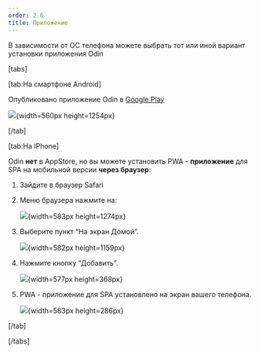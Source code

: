 ```yaml
---
order: 2.6
title: Приложение
---
```


В зависимости от ОС телефона можете выбрать тот или иной вариант установки приложения Odin

[tabs]

[tab:На смартфоне Android]

Опубликовано приложение Odin в [Google Play](https://play.google.com/store/apps/details?id=study.odin.www.twa)

![](./prilozhenie-odin.jpeg){width=560px height=1254px}

[/tab]

[tab:На IPhone]

Odin **нет** в AppStore, но вы можете установить PWA - **приложение** для SPA на мобильной версии **через браузер**:

1. Зайдите в браузер Safari

2. Меню браузера нажмите на:

   ![](./prilozhenie-odin-2.jpeg){width=583px height=1274px}

3. Выберите пункт “На экран Домой”.

   ![](./prilozhenie-odin-3.jpeg){width=582px height=1159px}

4. Нажмите кнопку “Добавить”.

   ![](./prilozhenie-odin-4.jpeg){width=577px height=368px}

5. PWA - приложение для SPA установлено на экран вашего телефона.

   ![](./prilozhenie-odin-5.jpeg){width=583px height=286px}

[/tab]

[/tabs]


